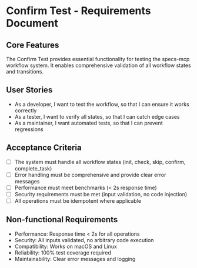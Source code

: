 # Confirm Test - Requirements Document

## Core Features

The Confirm Test provides essential functionality for testing the specs-mcp workflow system. It enables comprehensive validation of all workflow states and transitions.

## User Stories

- As a developer, I want to test the workflow, so that I can ensure it works correctly
- As a tester, I want to verify all states, so that I can catch edge cases
- As a maintainer, I want automated tests, so that I can prevent regressions

## Acceptance Criteria

- [ ] The system must handle all workflow states (init, check, skip, confirm, complete_task)
- [ ] Error handling must be comprehensive and provide clear error messages
- [ ] Performance must meet benchmarks (< 2s response time)
- [ ] Security requirements must be met (input validation, no code injection)
- [ ] All operations must be idempotent where applicable

## Non-functional Requirements

- Performance: Response time < 2s for all operations
- Security: All inputs validated, no arbitrary code execution
- Compatibility: Works on macOS and Linux
- Reliability: 100% test coverage required
- Maintainability: Clear error messages and logging
